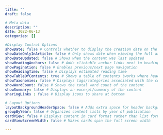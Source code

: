 ```yaml
---
title: ""
draft: false

# Meta data 
description: ""
date: 2022-06-13
categories: []

#Display Control Options
showDate: false # Controls whether to display the creation date on the page
showDateOnlyInArticle: false # Only shows date when viewing the full article
showDateUpdated: false # Shows when the content was last updated
showHeadingAnchors: false # Adds clickable anchor links next to headings
showPagination: false # Enables previous/next page navigation 
showReadingTime: false # Displays estimated reading time
showTableOfContents: true # Shows a table of contents (works where headings exist)
showTaxonomies: false # Displays tags/categories associated with the content
showWordCount: false # Shows the total word count of the content
showSummary: false # Displays an excerpt/summary of the content
sharingLinks : false # Display icons to share at bottom

# Layout Options
layoutBackgroundHeaderSpace: false # Adds extra space for header background images
groupByYear: false # Organizes content lists by year of publication
cardView: false # Displays content in card format rather than list format
cardViewScreenWidth: false # Makes cards span the full screen width

---
```

